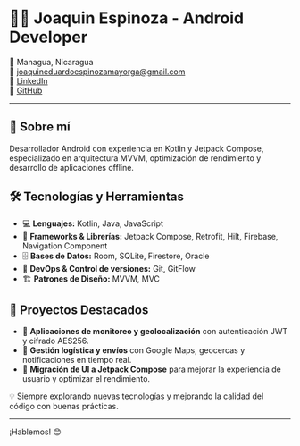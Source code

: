 # 👨‍💻 Joaquin Espinoza - Android Developer

📍 Managua, Nicaragua  
📧 joaquineduardoespinozamayorga@gmail.com  
🔗 [LinkedIn](http://www.linkedin.com/in/joaqu%C3%ADn-espinoza-403941228)  
🔗 [GitHub](https://github.com/JEEM505-JO)  

---

## 🚀 Sobre mí
Desarrollador Android con experiencia en Kotlin y Jetpack Compose, especializado en arquitectura MVVM, optimización de rendimiento y desarrollo de aplicaciones offline. 

## 🛠️ Tecnologías y Herramientas
- 💻 **Lenguajes:** Kotlin, Java, JavaScript
- 📱 **Frameworks & Librerías:** Jetpack Compose, Retrofit, Hilt, Firebase, Navigation Component
- 🗄️ **Bases de Datos:** Room, SQLite, Firestore, Oracle
- 🔧 **DevOps & Control de versiones:** Git, GitFlow
- 🏗️ **Patrones de Diseño:** MVVM, MVC

## 📲 Proyectos Destacados
- 📌 **Aplicaciones de monitoreo y geolocalización** con autenticación JWT y cifrado AES256.
- 🚚 **Gestión logística y envíos** con Google Maps, geocercas y notificaciones en tiempo real.
- 🎨 **Migración de UI a Jetpack Compose** para mejorar la experiencia de usuario y optimizar el rendimiento.

💡 Siempre explorando nuevas tecnologías y mejorando la calidad del código con buenas prácticas. 

---
¡Hablemos! 😊

